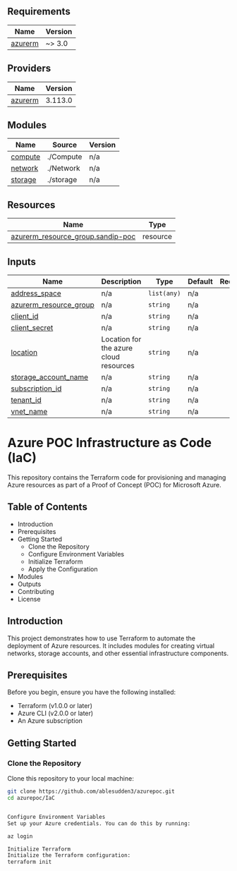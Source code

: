 <!-- BEGIN_TF_DOCS -->
## Requirements

| Name | Version |
|------|---------|
| <a name="requirement_azurerm"></a> [azurerm](#requirement\_azurerm) | ~> 3.0 |

## Providers

| Name | Version |
|------|---------|
| <a name="provider_azurerm"></a> [azurerm](#provider\_azurerm) | 3.113.0 |

## Modules

| Name | Source | Version |
|------|--------|---------|
| <a name="module_compute"></a> [compute](#module\_compute) | ./Compute | n/a |
| <a name="module_network"></a> [network](#module\_network) | ./Network | n/a |
| <a name="module_storage"></a> [storage](#module\_storage) | ./storage | n/a |

## Resources

| Name | Type |
|------|------|
| [azurerm_resource_group.sandip-poc](https://registry.terraform.io/providers/hashicorp/azurerm/latest/docs/resources/resource_group) | resource |

## Inputs

| Name | Description | Type | Default | Required |
|------|-------------|------|---------|:--------:|
| <a name="input_address_space"></a> [address\_space](#input\_address\_space) | n/a | `list(any)` | n/a | yes |
| <a name="input_azurerm_resource_group"></a> [azurerm\_resource\_group](#input\_azurerm\_resource\_group) | n/a | `string` | n/a | yes |
| <a name="input_client_id"></a> [client\_id](#input\_client\_id) | n/a | `string` | n/a | yes |
| <a name="input_client_secret"></a> [client\_secret](#input\_client\_secret) | n/a | `string` | n/a | yes |
| <a name="input_location"></a> [location](#input\_location) | Location for the azure cloud resources | `string` | n/a | yes |
| <a name="input_storage_account_name"></a> [storage\_account\_name](#input\_storage\_account\_name) | n/a | `string` | n/a | yes |
| <a name="input_subscription_id"></a> [subscription\_id](#input\_subscription\_id) | n/a | `string` | n/a | yes |
| <a name="input_tenant_id"></a> [tenant\_id](#input\_tenant\_id) | n/a | `string` | n/a | yes |
| <a name="input_vnet_name"></a> [vnet\_name](#input\_vnet\_name) | n/a | `string` | n/a | yes |

# Azure POC Infrastructure as Code (IaC)

This repository contains the Terraform code for provisioning and managing Azure resources as part of a Proof of Concept (POC) for Microsoft Azure.

## Table of Contents

- Introduction
- Prerequisites
- Getting Started
  - Clone the Repository
  - Configure Environment Variables
  - Initialize Terraform
  - Apply the Configuration
- Modules
- Outputs
- Contributing
- License

## Introduction

This project demonstrates how to use Terraform to automate the deployment of Azure resources. It includes modules for creating virtual networks, storage accounts, and other essential infrastructure components.

## Prerequisites

Before you begin, ensure you have the following installed:

- Terraform (v1.0.0 or later)
- Azure CLI (v2.0.0 or later)
- An Azure subscription

## Getting Started

### Clone the Repository

Clone this repository to your local machine:

```sh
git clone https://github.com/ablesudden3/azurepoc.git
cd azurepoc/IaC


Configure Environment Variables
Set up your Azure credentials. You can do this by running:

az login

Initialize Terraform
Initialize the Terraform configuration:
terraform init
